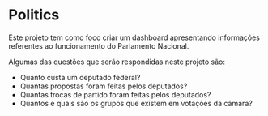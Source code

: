 # Politics

Este projeto tem como foco criar um dashboard apresentando informações referentes ao funcionamento do Parlamento Nacional.

Algumas das questões que serão respondidas neste projeto são:
- Quanto custa um deputado federal?
- Quantas propostas foram feitas pelos deputados?
- Quantas trocas de partido foram feitas pelos deputados?
- Quantos e quais são os grupos que existem em votações da câmara? 